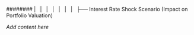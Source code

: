######## |   |   |   |   |   |   |   ├── Interest Rate Shock Scenario (Impact on Portfolio Valuation)

*Add content here*